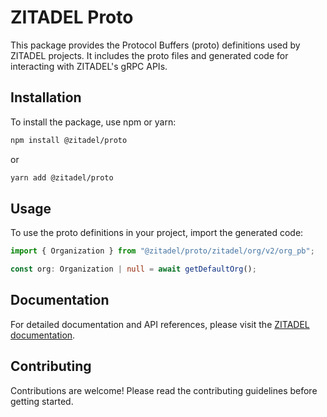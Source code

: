 # ZITADEL Proto

This package provides the Protocol Buffers (proto) definitions used by ZITADEL projects. It includes the proto files and generated code for interacting with ZITADEL's gRPC APIs.
 
## Installation

To install the package, use npm or yarn:

```sh
npm install @zitadel/proto
```

or

```sh
yarn add @zitadel/proto
```

## Usage

To use the proto definitions in your project, import the generated code:

```ts
import { Organization } from "@zitadel/proto/zitadel/org/v2/org_pb";

const org: Organization | null = await getDefaultOrg();
```

## Documentation

For detailed documentation and API references, please visit the [ZITADEL documentation](https://zitadel.com/docs).

## Contributing

Contributions are welcome! Please read the contributing guidelines before getting started.
